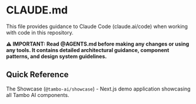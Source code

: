 # CLAUDE.md

This file provides guidance to Claude Code (claude.ai/code) when working with code in this repository.

**⚠️ IMPORTANT: Read @AGENTS.md before making any changes or using any tools. It contains detailed architectural guidance, component patterns, and design system guidelines.**

## Quick Reference

The Showcase (`@tambo-ai/showcase`) - Next.js demo application showcasing all Tambo AI components.
